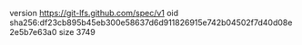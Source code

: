 version https://git-lfs.github.com/spec/v1
oid sha256:df23cb895b45eb300e58637d6d911826915e742b04502f7d40d08e2e5b7e63a0
size 3749
